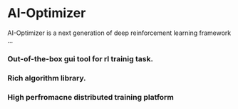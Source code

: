 # AI-Optimizer
AI-Optimizer is a next generation of deep reinforcement learning framework ...

### Out-of-the-box gui tool for rl trainig task.
### Rich algorithm library.
### High perfromacne distributed training platform
